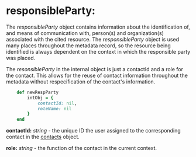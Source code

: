 # responsibleParty:

The *responsibleParty* object contains information about the identification of, and means of communication with, person(s) and organization(s) associated with the cited resource. The *responsibleParty* object is used many places throughout the metadata record, so the resource being identified is always dependent on the context in which the responsible party was placed.

The *resonsibleParty* in the internal object is just a contactId and a role for the contact.  This allows for the reuse of contact information throughout the metadata without respecification of the contact's information.

````ruby
    def newRespParty
        intObj = {
            contactId: nil,
            roleName: nil
        }
    end
````

__contactId:__ *string* - the unique ID the user assigned to the corresponding contact in the [contacts](../mdtranslator/contacts.md) object.

__role:__ *string* - the function of the contact in the current context.
